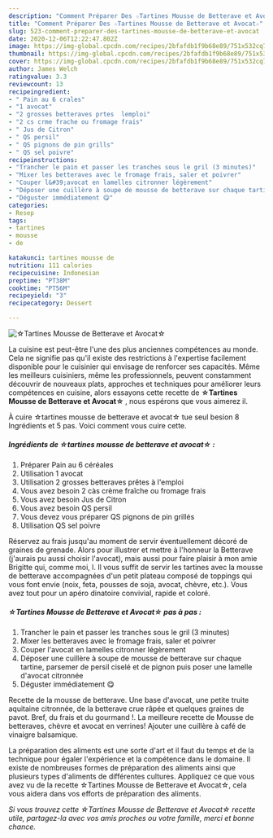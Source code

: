 ```yaml
---
description: "Comment Préparer Des ☆Tartines Mousse de Betterave et Avocat☆"
title: "Comment Préparer Des ☆Tartines Mousse de Betterave et Avocat☆"
slug: 523-comment-preparer-des-tartines-mousse-de-betterave-et-avocat
date: 2020-12-06T12:22:47.802Z
image: https://img-global.cpcdn.com/recipes/2bfafdb1f9b68e89/751x532cq70/☆tartines-mousse-de-betterave-et-avocat☆-photo-principale-de-la-recette.jpg
thumbnail: https://img-global.cpcdn.com/recipes/2bfafdb1f9b68e89/751x532cq70/☆tartines-mousse-de-betterave-et-avocat☆-photo-principale-de-la-recette.jpg
cover: https://img-global.cpcdn.com/recipes/2bfafdb1f9b68e89/751x532cq70/☆tartines-mousse-de-betterave-et-avocat☆-photo-principale-de-la-recette.jpg
author: James Welch
ratingvalue: 3.3
reviewcount: 13
recipeingredient:
- " Pain au 6 crales"
- "1 avocat"
- "2 grosses betteraves prtes  lemploi"
- "2 cs crme frache ou fromage frais"
- " Jus de Citron"
- " QS persil"
- " QS pignons de pin grills"
- " QS sel poivre"
recipeinstructions:
- "Trancher le pain et passer les tranches sous le gril (3 minutes)"
- "Mixer les betteraves avec le fromage frais, saler et poivrer"
- "Couper l&#39;avocat en lamelles citronner légèrement"
- "Déposer une cuillère à soupe de mousse de betterave sur chaque tartine, parsemer de persil ciselé et de pignon puis poser une lamelle d&#39;avocat citronnée"
- "Déguster immédiatement 😋"
categories:
- Resep
tags:
- tartines
- mousse
- de

katakunci: tartines mousse de 
nutrition: 111 calories
recipecuisine: Indonesian
preptime: "PT38M"
cooktime: "PT56M"
recipeyield: "3"
recipecategory: Dessert

---
```



![☆Tartines Mousse de Betterave et Avocat☆](https://img-global.cpcdn.com/recipes/2bfafdb1f9b68e89/751x532cq70/☆tartines-mousse-de-betterave-et-avocat☆-photo-principale-de-la-recette.jpg)

La cuisine est peut-être l'une des plus anciennes compétences au monde. Cela ne signifie pas qu'il existe des restrictions à l'expertise facilement disponible pour le cuisinier qui envisage de renforcer ses capacités. Même les meilleurs cuisiniers, même les professionnels, peuvent constamment découvrir de nouveaux plats, approches et techniques pour améliorer leurs compétences en cuisine, alors essayons cette recette de <strong> ☆Tartines Mousse de Betterave et Avocat☆ </strong>, nous espérons que vous aimerez il.

<!--inarticleads1-->

À cuire ☆tartines mousse de betterave et avocat☆ tue seul besion 8 Ingrédients et 5 pas. Voici comment vous cuire cette.

##### Ingrédients de ☆tartines mousse de betterave et avocat☆ :

1. Préparer  Pain au 6 céréales
1. Utilisation 1 avocat
1. Utilisation 2 grosses betteraves prêtes à l&#39;emploi
1. Vous avez besoin 2 càs crème fraîche ou fromage frais
1. Vous avez besoin  Jus de Citron
1. Vous avez besoin  QS persil
1. Vous devez vous préparer  QS pignons de pin grillés
1. Utilisation  QS sel poivre


Réservez au frais jusqu&#39;au moment de servir éventuellement décoré de graines de grenade. Alors pour illustrer et mettre à l&#39;honneur la Betterave (j&#39;aurais pu aussi choisir l&#39;avocat), mais aussi pour faire plaisir à mon amie Brigitte qui, comme moi, l. Il vous suffit de servir les tartines avec la mousse de betterave accompagnées d&#39;un petit plateau composé de toppings qui vous font envie (noix, feta, pousses de soja, avocat, chèvre, etc.). Vous avez tout pour un apéro dinatoire convivial, rapide et coloré. 

<!--inarticleads2-->

##### ☆Tartines Mousse de Betterave et Avocat☆ pas à pas :

1. Trancher le pain et passer les tranches sous le gril (3 minutes)
1. Mixer les betteraves avec le fromage frais, saler et poivrer
1. Couper l&#39;avocat en lamelles citronner légèrement
1. Déposer une cuillère à soupe de mousse de betterave sur chaque tartine, parsemer de persil ciselé et de pignon puis poser une lamelle d&#39;avocat citronnée
1. Déguster immédiatement 😋


Recette de la mousse de betterave. Une base d&#39;avocat, une petite truite aquitaine citronnée, de la betterave crue râpée et quelques graines de pavot. Bref, du frais et du gourmand !. La meilleure recette de Mousse de betteraves, chèvre et avocat en verrines! Ajouter une cuillère à café de vinaigre balsamique. 

<!--inarticleads1-->

<p>
La préparation des aliments est une sorte d'art et il faut du temps et de la technique pour égaler l'expérience et la compétence dans le domaine. Il existe de nombreuses formes de préparation des aliments ainsi que plusieurs types d'aliments de différentes cultures. Appliquez ce que vous avez vu de la recette ☆Tartines Mousse de Betterave et Avocat☆, cela vous aidera dans vos efforts de préparation des aliments.
</p>

<p>
<i>Si vous trouvez cette ☆Tartines Mousse de Betterave et Avocat☆ recette utile, partagez-la avec vos amis proches ou votre famille, merci et bonne chance.</i>
</p>
